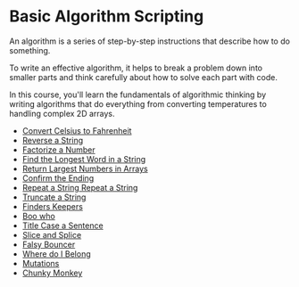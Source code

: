 # Basic Algorithm Scripting

An algorithm is a series of step-by-step instructions that describe how to do something.

To write an effective algorithm, it helps to break a problem down into smaller parts and think carefully about how to solve each part with code.

In this course, you'll learn the fundamentals of algorithmic thinking by writing algorithms that do everything from converting temperatures to handling complex 2D arrays.

- [Convert Celsius to Fahrenheit](./celsius_fahrenheit.js)
- [Reverse a String](./reverse_string.js)
- [Factorize a Number](./factorial.js)
- [Find the Longest Word in a String](./longest_word.js)
- [Return Largest Numbers in Arrays](./return_largest.js)
- [Confirm the Ending](./confirm_endings.js)
- [Repeat a String Repeat a String](./repeat_repeat.js)
- [Truncate a String](./truncate_string.js)
- [Finders Keepers](./finders_keepers.js)
- [Boo who](./boo_who.js)
- [Title Case a Sentence](./title_case_sentense.js)
- [Slice and Splice](./slice_splice.js)
- [Falsy Bouncer](./falsy.js)
- [Where do I Belong](./where_do.js)
- [Mutations](./mutations.js)
- [Chunky Monkey](./chunky_money.js)
